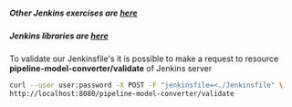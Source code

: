 ##### Other Jenkins exercises are [here](https://github.com/JTrillo/jenkins-sessions)
##### Jenkins libraries are [here](https://github.com/JTrillo/jenkins-library-sessions)

To validate our Jenkinsfile's it is possible to make a request to resource **pipeline-model-converter/validate** of Jenkins server
```bash
curl --user user:password -X POST -F "jenkinsfile=<./Jenkinsfile" \
http://localhost:8080/pipeline-model-converter/validate
```